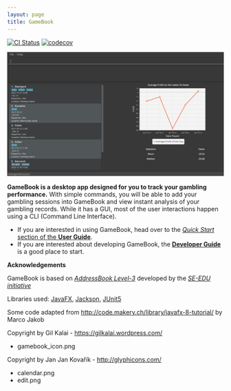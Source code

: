 ```yaml
---
layout: page
title: GameBook
---
```


[![CI Status](https://github.com/se-edu/addressbook-level3/workflows/Java%20CI/badge.svg)](https://github.com/se-edu/addressbook-level3/actions)
[![codecov](https://codecov.io/gh/se-edu/addressbook-level3/branch/master/graph/badge.svg)](https://codecov.io/gh/se-edu/addressbook-level3)

![Ui](images/Ui.png)

**GameBook is a desktop app designed for you to track your gambling performance.**
With simple commands, you will be able to add your gambling sessions into GameBook and view instant analysis of your gambling records.
While it has a GUI, most of the user interactions happen using a CLI (Command Line Interface).

* If you are interested in using GameBook, head over to the [_Quick Start_ section of the **User Guide**](UserGuide.html#quick-start).
* If you are interested about developing GameBook, the [**Developer Guide**](DeveloperGuide.html) is a good place to start.


**Acknowledgements**

GameBook is based on [_AddressBook Level-3_](https://github.com/se-edu/addressbook-level3) developed by the [_SE-EDU initiative_](https://se-education.org/)

Libraries used: [JavaFX](https://openjfx.io/), [Jackson](https://github.com/FasterXML/jackson), [JUnit5](https://github.com/junit-team/junit5)

Some code adapted from http://code.makery.ch/library/javafx-8-tutorial/ by Marco Jakob

Copyright by Gil Kalai - https://gilkalai.wordpress.com/
- gamebook_icon.png

Copyright by Jan Jan Kovařík - http://glyphicons.com/
- calendar.png
- edit.png